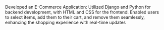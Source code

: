 Developed an E-Commerce Application: Utilized Django and Python for backend development, with HTML and
CSS for the frontend.
Enabled users to select items, add them to their cart, and remove them seamlessly, enhancing the shopping
experience with real-time updates
